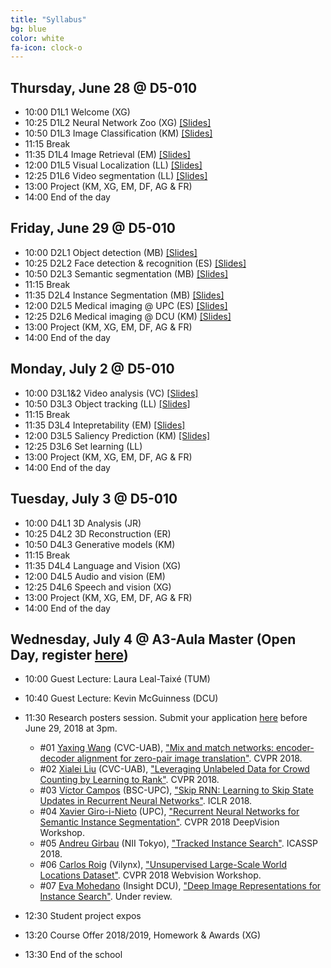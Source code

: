 ```yaml
---
title: "Syllabus"
bg: blue
color: white
fa-icon: clock-o
---
```


## Thursday, June 28 @ D5-010

- 10:00 D1L1 Welcome (XG) 
- 10:25 D1L2 Neural Network Zoo (XG) [[Slides]][D1L2-slides]
- 10:50 D1L3 Image Classification (KM) [[Slides]][D1L3-slides]
- 11:15 Break
- 11:35 D1L4 Image Retrieval (EM) [[Slides]][D1L4-slides]
- 12:00 D1L5 Visual Localization (LL) [[Slides]][D1L5-slides]
- 12:25 D1L6 Video segmentation (LL) [[Slides]][D1L6-slides]
- 13:00 Project (KM, XG, EM, DF, AG & FR) 
- 14:00 End of the day

[d1l2-slides]: https://www.slideshare.net/xavigiro/d1l2-the-neural-network-zoo-upc-2018-deep-learning-for-computer-vision
[d1l3-slides]: https://www.slideshare.net/xavigiro/d1l3-image-classification-upc-2018-deep-learning-for-computer-vision
[d1l4-slides]: https://www.slideshare.net/xavigiro/d1l5-contentbased-image-retrieval-upc-2018-deep-learning-for-computer-vision
[d1l5-slides]: https://www.slideshare.net/xavigiro/d1l5-cnn-vs-siftbased-visual-localization-upc-2018-deep-learning-for-computer-vision
[d1l6-slides]: https://www.slideshare.net/xavigiro/d1l6-video-object-segmentation-upc-2018-deep-learning-for-computer-vision

## Friday, June 29 @ D5-010

- 10:00 D2L1 Object detection (MB) [[Slides]][D2L1-slides]
- 10:25 D2L2 Face detection & recognition (ES) [[Slides]][D2L2-slides]
- 10:50 D2L3 Semantic segmentation (MB) [[Slides]][D2L3-slides]
- 11:15 Break
- 11:35 D2L4 Instance Segmentation (MB) [[Slides]][D2L4-slides]
- 12:00 D2L5 Medical imaging @ UPC (ES) [[Slides]][D2L5-slides]
- 12:25 D2L6 Medical imaging @ DCU (KM) [[Slides]][D2L6-slides]
- 13:00 Project (KM, XG, EM, DF, AG & FR)
- 14:00 End of the day

[d2l1-slides]: https://www.slideshare.net/xavigiro/d2l1-object-detection-upc-2018-deep-learning-for-computer-vision
[d2l2-slides]: https://www.slideshare.net/xavigiro/d2l2-face-recognition-upc-2018-deep-learning-for-computer-vision
[d2l3-slides]: https://www.slideshare.net/xavigiro/d2l3-semantic-segmentation-upc-2018-deep-learning-for-computer-vision
[d2l4-slides]: https://www.slideshare.net/xavigiro/instance-segmentation-mriam-bellver-upc-barcelona-2018
[d2l5-slides]: https://www.slideshare.net/xavigiro/medical-imaging-at-upc-elisa-sayrol-upc-barcelona-2018
[d2l6-slides]: https://www.slideshare.net/xavigiro/medical-imaging-at-dcu-kevin-mcguinness-upc-barcelona-2018


## Monday, July 2 @ D5-010

- 10:00 D3L1&2 Video analysis (VC) [[Slides]][D3L12-slides]
- 10:50 D3L3 Object tracking (LL) [[Slides]][D3L3-slides]
- 11:15 Break
- 11:35 D3L4 Intepretability (EM) [[Slides]][D3L4-slides]
- 12:00 D3L5 Saliency Prediction (KM) [[Slides]][D3L5-slides]
- 12:25 D3L6 Set learning (LL)
- 13:00 Project (KM, XG, EM, DF, AG & FR)
- 14:00 End of the day

[d3l12-slides]: https://www.slideshare.net/xavigiro/deep-video-analysis-vctor-campos-upc-barcelona-2018
[d3l3-slides]: https://www.slideshare.net/xavigiro/multiple-object-tracking-laura-lealtaixe-upc-barcelona-2018
[d3l4-slides]: https://www.slideshare.net/xavigiro/interpretability-of-convolutional-neural-networks-eva-mohedano-upc-barcelona-2018
[d3l5-slides]: https://www.slideshare.net/xavigiro/visual-saliency-prediction-with-deep-learning-kevin-mcguinness-upc-barcelona-2018

## Tuesday, July 3 @ D5-010

- 10:00 D4L1 3D Analysis (JR)
- 10:25 D4L2 3D Reconstruction (ER)
- 10:50 D4L3 Generative models (KM)
- 11:15 Break
- 11:35 D4L4 Language and Vision (XG) 
- 12:00 D4L5 Audio and vision (EM)
- 12:25 D4L6 Speech and vision (XG)
- 13:00 Project (KM, XG, EM, DF, AG & FR)
- 14:00 End of the day

## Wednesday, July 4 @ A3-Aula Master (Open Day, register [here](https://www.eventbrite.com/e/upc-telecombcn-deep-learning-for-vision-open-lectures-tickets-46888336276))

- 10:00 Guest Lecture: Laura Leal-Taixé (TUM)
- 10:40 Guest Lecture: Kevin McGuinness (DCU)
- 11:30 Research posters session. Submit your application [here](https://docs.google.com/forms/d/e/1FAIpQLScSWQKyvUkdEtoH46gTCrQJrNAH95RbxcM2ywO9XrzxqSK17g/viewform?usp=sf_link) before June 29, 2018 at 3pm.
    - #01 [Yaxing Wang](https://yaxingwang.github.io/) (CVC-UAB), ["Mix and match networks: encoder-decoder alignment for  zero-pair image translation"](https://arxiv.org/abs/1804.02199). CVPR 2018.
    - #02 [Xialei Liu](https://xialeiliu.github.io/) (CVC-UAB), ["Leveraging Unlabeled Data for Crowd Counting by Learning to Rank"](https://arxiv.org/abs/1803.03095). CVPR 2018.
    - #03 [Víctor Campos](https://imatge.upc.edu/web/people/victor-campos) (BSC-UPC), ["Skip RNN: Learning to Skip State Updates in Recurrent Neural Networks"](https://imatge-upc.github.io/skiprnn-2017-telecombcn/). ICLR 2018.
    - #04 [Xavier Giro-i-Nieto](https://imatge.upc.edu/web/people/xavier-giro) (UPC), ["Recurrent Neural Networks for Semantic Instance Segmentation"](https://imatge-upc.github.io/rsis/). CVPR 2018 DeepVision Workshop.
    - #05 [Andreu Girbau](https://imatge.upc.edu/web/people/andreu-girbau) (NII Tokyo), ["Tracked Instance Search"](https://arxiv.org/abs/1803.00479). ICASSP 2018.
    - #06 [Carlos Roig](http://www.vilynx.com/) (Vilynx), ["Unsupervised Large-Scale World Locations Dataset"](http://www.vision.ee.ethz.ch/webvision/files/unsupervised-large-scale.pdf).  CVPR 2018 Webvision Workshop.
    - #07 [Eva Mohedano](https://www.insight-centre.org/users/eva-mohedano) (Insight DCU), ["Deep Image Representations for Instance Search"](http://doras.dcu.ie/22178/1/phd-teses-report.pdf). Under review.
    
- 12:30 Student project expos
- 13:20 Course Offer 2018/2019, Homework & Awards (XG)
- 13:30 End of the school
